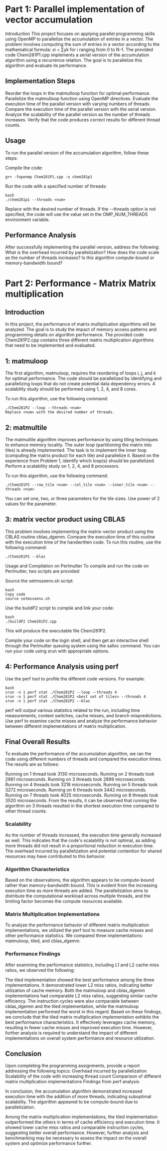 # Part 1: Parallel implementation of vector accumulation
Introduction
This project focuses on applying parallel programming skills using OpenMP to parallelize the accumulation of entries in a vector. The problem involves computing the sum of entries in a vector according to the mathematical formula: xi = ∑yk for i ranging from 0 to N-1. The provided code Chem281P1.cpp implements a serial version of the accumulation algorithm using a recurrence relation. The goal is to parallelize this algorithm and evaluate its performance.

## Implementation Steps
Reorder the loops in the matmulloop function for optimal performance.
Parallelize the matmulloop function using OpenMP directives.
Evaluate the execution time of the parallel version with varying numbers of threads.
Compare the execution time of the parallel version with the serial version.
Analyze the scalability of the parallel version as the number of threads increases.
Verify that the code produces correct results for different thread counts.

## Usage
To run the parallel version of the accumulation algorithm, follow these steps:

Compile the code:

```
g++ -fopenmp Chem281P1.cpp -o chem281p1
```

Run the code with a specified number of threads:

```
bash
./chem281p1 --threads <num>
```

Replace <num> with the desired number of threads. If the --threads option is not specified, the code will use the value set in the OMP_NUM_THREADS environment variable.

## Performance Analysis
After successfully implementing the parallel version, address the following:
What is the overhead incurred by parallelization?
How does the code scale as the number of threads increases?
Is this algorithm compute-bound or memory-bandwidth bound?


# Part 2: Performance - Matrix Matrix multiplication

## Introduction
In this project, the performance of matrix multiplication algorithms will be analyzed. The goal is to study the impact of memory access patterns and programming details on algorithm performance. The provided code Chem281P2.cpp contains three different matrix multiplication algorithms that need to be implemented and evaluated.

## 1: matmuloop
The first algorithm, matmuloop, requires the reordering of loops i, j, and k for optimal performance. The code should be parallelized by identifying and parallelizing loops that do not create potential data dependency errors. A scalability study should be performed using 1, 2, 4, and 8 cores.

To run this algorithm, use the following command:

```
./Chem281P2 --loop --threads <num>
Replace <num> with the desired number of threads.
```
## 2: matmultile
The matmultile algorithm improves performance by using tiling techniques to enhance memory locality. The outer loop (partitioning the matrix into tiles) is already implemented. The task is to implement the inner loop (computing the matrix product for each tile) and parallelize it. Based on the experience from Problem 1, identify which loop(s) should be parallelized. Perform a scalability study on 1, 2, 4, and 8 processors.

To run this algorithm, use the following command:
```
./Chem281P2 --row_tile <num> --col_tile <num> --inner_tile <num> --threads <num>
```

You can set one, two, or three parameters for the tile sizes. Use power of 2 values for the <num> parameter.

## 3: matrix vector product using CBLAS
This problem involves implementing the matrix-vector product using the CBLAS routine cblas_dgemm. Compare the execution time of this routine with the execution time of the handwritten code. To run this routine, use the following command:

```
./Chem281P2 --blas
```

Usage and Compilation on Perlmutter
To compile and run the code on Perlmutter, two scripts are provided:

Source the setmsseenv.sh script:
```
bash
Copy code
source setmsseenv.sh
```
Use the buildP2 script to compile and link your code:
```
bash
./buildP2 Chem281P2.cpp
```

This will produce the executable file Chem281P2.

Compile your code on the login shell, and then get an interactive shell through the Perlmutter queuing system using the salloc command. You can run your code using srun with appropriate options.

## 4: Performance Analysis using perf
Use the perf tool to profile the different code versions. For example:
```
bash
srun -n 1 perf stat ./Chem281P2 --loop --threads 4
srun -n 1 perf stat ./Chem281P2 <best set of tiles> --threads 4
srun -n 1 perf stat ./Chem281P2 --blas
```

perf will output various statistics related to the run, including time measurements, context switches, cache misses, and branch mispredictions. Use perf to examine cache misses and analyze the performance behavior between different implementations of matrix multiplication.

## Final Overall Results 

To evaluate the performance of the accumulation algorithm, we ran the code using different numbers of threads and compared the execution times. The results are as follows:

Running on 1 thread took 3130 microseconds.
Running on 2 threads took 2981 microseconds.
Running on 3 threads took 2899 microseconds.
Running on 4 threads took 3218 microseconds.
Running on 5 threads took 3272 microseconds.
Running on 6 threads took 3442 microseconds.
Running on 7 threads took 4025 microseconds.
Running on 8 threads took 3520 microseconds.
From the results, it can be observed that running the algorithm on 3 threads resulted in the shortest execution time compared to other thread counts.

### Scalability
As the number of threads increased, the execution time generally increased as well. This indicates that the code's scalability is not optimal, as adding more threads did not result in a proportional reduction in execution time. The overhead incurred by parallelization and potential contention for shared resources may have contributed to this behavior.

### Algorithm Characteristics
Based on the observations, the algorithm appears to be compute-bound rather than memory-bandwidth bound. This is evident from the increasing execution time as more threads are added. The parallelization aims to distribute the computational workload across multiple threads, and the limiting factor becomes the compute resources available.

### Matrix Multiplication Implementations
To analyze the performance behavior of different matrix multiplication implementations, we utilized the perf tool to measure cache misses and other performance statistics. We compared three implementations: matmuloop, tiled, and cblas_dgemm.

### Performance Findings
After examining the performance statistics, including L1 and L2 cache miss ratios, we observed the following:

The tiled implementation showed the best performance among the three implementations. It demonstrated lower L2 miss ratios, indicating better utilization of cache memory.
Both the matmuloop and cblas_dgemm implementations had comparable L2 miss ratios, suggesting similar cache efficiency.
The instruction cycles were also comparable between cblas_dgemm and the tiled implementation, while the matmuloop implementation performed the worst in this regard.
Based on these findings, we conclude that the tiled matrix multiplication implementation exhibits the best performance characteristics. It effectively leverages cache memory, resulting in fewer cache misses and improved execution time. However, further analysis is required to understand the impact of different implementations on overall system performance and resource utilization.

## Conclusion
Upon completing the programming assignments, provide a report addressing the following topics:
Overhead incurred by parallelization
Scalability of the code with increasing thread count
Comparison of different matrix multiplication implementations
Findings from perf analysis

In conclusion, the accumulation algorithm demonstrated increased execution time with the addition of more threads, indicating suboptimal scalability. The algorithm appeared to be compute-bound due to parallelization.

Among the matrix multiplication implementations, the tiled implementation outperformed the others in terms of cache efficiency and execution time. It showed lower cache miss ratios and comparable instruction cycles, suggesting better overall performance. However, further analysis and benchmarking may be necessary to assess the impact on the overall system and optimize performance further.


